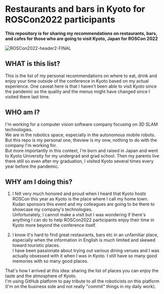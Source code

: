 # Restaurants and bars in Kyoto for ROSCon2022 participants

**This repository is for sharing my recommendations on restaurants, bars, and cafes for those who are going to visit Kyoto, Japan for ROSCon 2022**

![ROSCon2022-header2-FINAL](https://user-images.githubusercontent.com/113395903/190880550-69f169e1-abe3-48b8-a3d6-673e6efc4c93.png)


## WHAT is this list?

This is the list of my personal recommendations on where to eat, drink and enjoy your time outside of the conference in Kyoto based on my actual experience.
One caveat here is that I haven't been able to visit Kyoto since the pandemic so the quality and the menus might have changed since I visited there last time.

## WHO am I?

I'm working for a computer vision software company focusing on 3D SLAM technologies.  
We are in the robotics space, especially in the autonomous mobile robots. But this repo is my personal one, theview is my onw, nothing to do with the company I'm working for.   
But more importantly in this context, I'm born and raised in Japan and went to Kyoto University for my undergrad and grad school. Then my parents live there still so even after my graduation, I visited Kyoto several times every year before the pandemic.


## WHY am I doing this?

1. I felt very much honored and proud when I heard that Kyoto hosts ROSCon this year as Kyoto is the place where I call my home town.  
Kudan sponsors this event and my colleagues are going to be there to showcase my company's technologies.   
Unfortunately, I cannot make a visit but I was wondering if there's anything I can do to help ROSCon2022 participants enjoy their time in Kyoto more beyond the conference itself.   

2. I know it's hard to find great restaurants, bars etc in an unfamiliar place, especially when the information in English is much limited and skewed toward touristic places.  
I have been passionate about trying out various dining venues and I was actually obsessed with it when I was in Kyoto. I still have so many good memories with so many good places.

That's how I arrived at this idea: sharing the list of places you can enjoy the taste and the atmosphere of Kyoto.  
I'm using GitHub platform to pay tribute to all the roboticists on this platform (I'm on the business side and not really "commit" things in my daily work).
